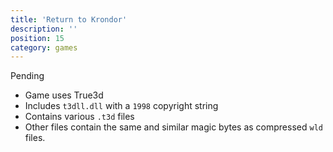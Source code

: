 ```yaml
---
title: 'Return to Krondor'
description: ''
position: 15
category: games
---
```


<alert type="warning">
  Pending
</alert>

- Game uses True3d
- Includes `t3dll.dll` with a `1998` copyright string
- Contains various `.t3d` files
- Other files contain the same and similar magic bytes as compressed `wld` files.
